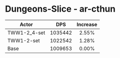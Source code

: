 # Dungeons-Slice - ar-cthun
| Actor | DPS | Increase |
|---|:---:|:---:|
|TWW1-2_4-set|1035442|2.55%|
|TWW1-2-set|1022542|1.28%|
|Base|1009653|0.00%|
